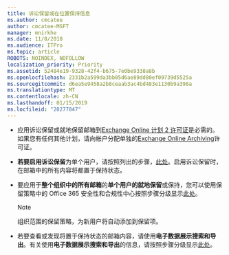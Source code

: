 ```yaml
---
title: 诉讼保留或在位置保持信息
ms.author: cmcatee
author: cmcatee-MSFT
manager: mnirkhe
ms.date: 11/8/2018
ms.audience: ITPro
ms.topic: article
ROBOTS: NOINDEX, NOFOLLOW
localization_priority: Priority
ms.assetid: 52484e19-9328-42f4-b675-7e0be9338a8b
ms.openlocfilehash: 2331b2a599da3bb05d6ae89dd80ef09739d5525a
ms.sourcegitcommit: d6ea5e9458a2b8ceaab3ac4bd483e1130b9a398a
ms.translationtype: MT
ms.contentlocale: zh-CN
ms.lasthandoff: 01/15/2019
ms.locfileid: "28277847"
---
```

- 应用诉讼保留或就地保留邮箱到[Exchange Online 计划 2 许可证](https://docs.microsoft.com/en-us/office365/servicedescriptions/office-365-platform-service-description/office-365-plan-options)是必需的。如果您有任何其他计划，请向帐户分配单独的[Exchange Online Archiving](https://docs.microsoft.com/en-us/office365/servicedescriptions/exchange-online-archiving-service-description/exchange-online-archiving-service-description)许可证。 
    
- **若要启用诉讼保留**为单个用户，请按照列出的步骤，[此处](https://docs.microsoft.com/en-us/office365/SecurityCompliance/place-a-mailbox-on-litigation-hold)。启用诉讼保留时，在邮箱中的所有内容将都置于保持状态。
    
- 要应用于**整个组织中的所有邮箱**的**单个用户的就地保留**或保持，您可以使用保留策略中的 Office 365 安全性和合规性中心按照步骤分级显示[此处](https://docs.microsoft.com/en-us/Office365/securitycompliance/retention-policies )。
    
    > [!NOTE]
    > 组织范围的保留策略，为新用户将自动添加到保留项。 
  
- 若要查看或发现将置于保持状态的邮箱内容，请使用**电子数据展示搜索和导出**。有关使用**电子数据展示搜索和导出**的信息，请按照步骤分级显示[此处](https://docs.microsoft.com/en-us/office365/securitycompliance/export-search-results)。
    

